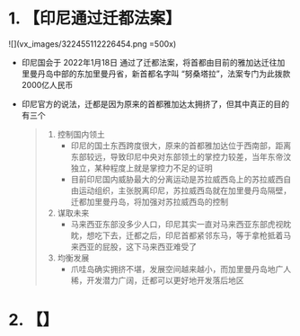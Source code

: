 
# 1. 【印尼通过迁都法案】

![](vx_images/322455112226454.png =500x)

* 印尼国会于 2022年1月18日 通过了迁都法案，将首都由目前的雅加达迁往加里曼丹岛中部的东加里曼丹省，新首都名字叫 “努桑塔拉”，法案专门为此拨款2000亿人民币

* ​印尼官方的说法，迁都是因为原来的首都雅加达太拥挤了，但其中真正的目的有三个
    > 1. 控制国内领土
    >     * 印尼的国土东西跨度很大，原来的首都雅加达位于西南部，距离东部较远，导致印尼中央对东部领土的掌控力较差，当年东帝汶独立，某种程度上就是掌控力不足的证明  
    >     * 目前印尼国内威胁最大的分离运动是苏拉威西岛上的苏拉威西自由运动组织，主张脱离印尼，苏拉威西岛就在加里曼丹岛隔壁，迁都加里曼丹岛，将加强对苏拉威西岛的控制
    > 2. 谋取未来
    >     * ​马来西亚东部没多少人口，印尼其实一直对马来西亚东部虎视眈眈，想吃下去，迁都之后，印尼首都紧邻东马，等于拿枪抵着马来西亚的屁股，这下马来西亚难受了
    > 3. 均衡发展
    >     * 爪哇岛确实拥挤不堪，发展空间越来越小，而加里曼丹岛地广人稀，开发潜力广阔，迁都可以更好地开发落后地区

# 2. 【】

